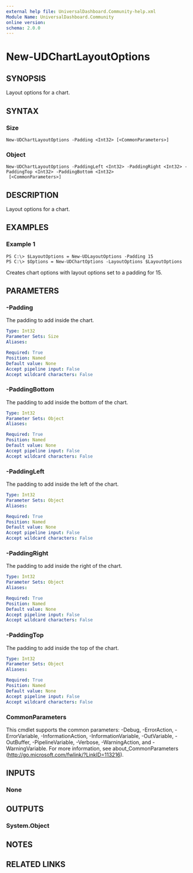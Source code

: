 ```yaml
---
external help file: UniversalDashboard.Community-help.xml
Module Name: UniversalDashboard.Community
online version: 
schema: 2.0.0
---
```


# New-UDChartLayoutOptions

## SYNOPSIS
Layout options for a chart.

## SYNTAX

### Size
```
New-UDChartLayoutOptions -Padding <Int32> [<CommonParameters>]
```

### Object
```
New-UDChartLayoutOptions -PaddingLeft <Int32> -PaddingRight <Int32> -PaddingTop <Int32> -PaddingBottom <Int32>
 [<CommonParameters>]
```

## DESCRIPTION
Layout options for a chart.

## EXAMPLES

### Example 1
```
PS C:\> $LayoutOptions = New-UDLayoutOptions -Padding 15
PS C:\> $Options = New-UDChartOptions -LayoutOptions $LayoutOptions
```

Creates chart options with layout options set to a padding for 15.

## PARAMETERS

### -Padding
The padding to add inside the chart. 

```yaml
Type: Int32
Parameter Sets: Size
Aliases: 

Required: True
Position: Named
Default value: None
Accept pipeline input: False
Accept wildcard characters: False
```

### -PaddingBottom
The padding to add inside the bottom of the chart. 

```yaml
Type: Int32
Parameter Sets: Object
Aliases: 

Required: True
Position: Named
Default value: None
Accept pipeline input: False
Accept wildcard characters: False
```

### -PaddingLeft
The padding to add inside the left of the chart. 

```yaml
Type: Int32
Parameter Sets: Object
Aliases: 

Required: True
Position: Named
Default value: None
Accept pipeline input: False
Accept wildcard characters: False
```

### -PaddingRight
The padding to add inside the right of the chart. 

```yaml
Type: Int32
Parameter Sets: Object
Aliases: 

Required: True
Position: Named
Default value: None
Accept pipeline input: False
Accept wildcard characters: False
```

### -PaddingTop
The padding to add inside the top of the chart. 

```yaml
Type: Int32
Parameter Sets: Object
Aliases: 

Required: True
Position: Named
Default value: None
Accept pipeline input: False
Accept wildcard characters: False
```

### CommonParameters
This cmdlet supports the common parameters: -Debug, -ErrorAction, -ErrorVariable, -InformationAction, -InformationVariable, -OutVariable, -OutBuffer, -PipelineVariable, -Verbose, -WarningAction, and -WarningVariable. For more information, see about_CommonParameters (http://go.microsoft.com/fwlink/?LinkID=113216).

## INPUTS

### None

## OUTPUTS

### System.Object

## NOTES

## RELATED LINKS

